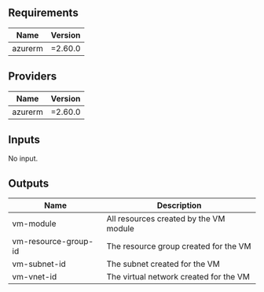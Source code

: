 <!-- BEGINNING OF PRE-COMMIT-TERRAFORM DOCS HOOK -->
## Requirements

| Name | Version |
|------|---------|
| azurerm | =2.60.0 |

## Providers

| Name | Version |
|------|---------|
| azurerm | =2.60.0 |

## Inputs

No input.

## Outputs

| Name | Description |
|------|-------------|
| vm-module | All resources created by the VM module |
| vm-resource-group-id | The resource group created for the VM |
| vm-subnet-id | The subnet created for the VM |
| vm-vnet-id | The virtual network created for the VM |

<!-- END OF PRE-COMMIT-TERRAFORM DOCS HOOK -->
